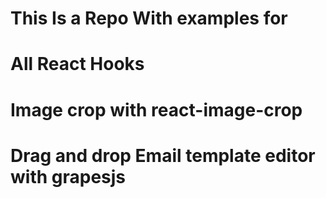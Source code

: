 # This Is a Repo With examples for

# All React Hooks

# Image crop with react-image-crop

# Drag and drop Email template editor with grapesjs
